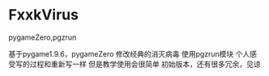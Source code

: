 # FxxkVirus
pygameZero,pgzrun


基于pygame1.9.6，pygameZero
修改经典的消灭病毒
使用pgzrun模块
个人感受写的过程和重新写一样
但是教学使用会很简单
初始版本，还有很多冗余，见谅
